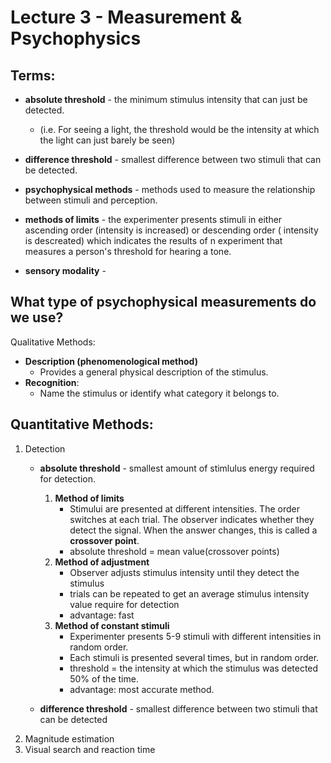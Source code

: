 
Lecture 3 - Measurement & Psychophysics 
================================================

Terms: 
---------------------------------------------------
* **absolute threshold** - the minimum stimulus intensity that can just be detected.  
	- (i.e. For seeing a light, the threshold would be the intensity at which
	  the light can just barely be seen)  

* **difference threshold** - smallest difference between two stimuli that can be
  detected.  

* **psychophysical methods** - methods used to measure the relationship between
  stimuli and perception. 

* **methods of limits** - the experimenter presents stimuli in either ascending
  order (intensity is increased) or descending order ( intensity is descreated)
  which indicates the results of n experiment that measures a person's threshold
  for hearing a tone.  

* **sensory modality** -  

 
 
	

What type of psychophysical measurements do we use?  
---------------------------------------------------
Qualitative Methods:  
* **Description (phenomenological method)**  
	- Provides a general physical description of the stimulus.  
* **Recognition**:  
	- Name the stimulus or identify what category it belongs to. 
	
Quantitative Methods:  
---------------------------------------------------
1. Detection  
	* **absolute threshold** - smallest amount of stimlulus energy required for
	  detection. 
	  	1. **Method of limits**
			* Stimului are presented at different intensities. The order switches at
			each trial. The observer indicates whether they detect the signal. When
			the answer changes, this is called a **crossover point**.  
			* absolute threshold = mean value(crossover points) 
		2. **Method of adjustment** 
			* Observer adjusts stimulus intensity until they detect the stimulus  
			* trials can be repeated to get an average stimulus intensity value require for detection  
			* advantage: fast  
		3. **Method of constant stimuli**
			* Experimenter presents 5-9 stimuli with different intensities in random order. 
			* Each stimuli is presented several times, but in random order.  
			* threshold = the intensity at which the stimulus was detected 50% of the time.  
			* advantage: most accurate method.  





	* **difference threshold** - smallest difference between two stimuli that
	  can be detected  
2. Magnitude estimation  
3. Visual search and reaction time  


